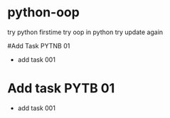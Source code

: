 # python-oop
try python firstime
try oop in python
try update again

#Add Task PYTNB 01
- add task 001

# Add task PYTB 01
- add task 001
